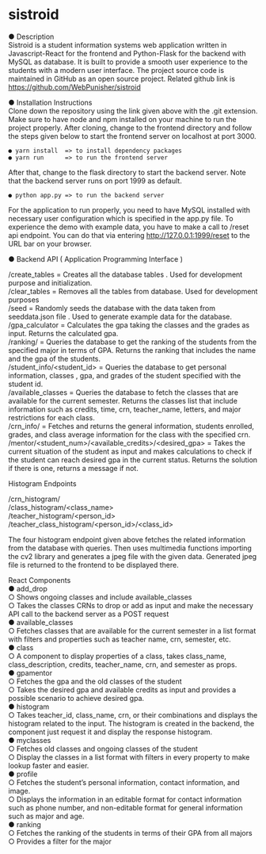 # sistroid

  ● Description  
Sistroid is a student information systems web application written in
Javascript-React for the frontend and Python-Flask for the backend with MySQL as
database. It is built to provide a smooth user experience to the students with a
modern user interface. The project source code is maintained in GitHub as an open
source project. Related github link is https://github.com/WebPunisher/sistroid

  ● Installation Instructions  
Clone down the repository using the link given above with the .git extension. Make
sure to have node and npm installed on your machine to run the project properly.
After cloning, change to the frontend directory and follow the steps given below to
start the frontend server on localhost at port 3000.

    ● yarn install  => to install dependency packages
    ● yarn run      => to run the frontend server
    
After that, change to the flask directory to start the backend server. Note that the
backend server runs on port 1999 as default.

    ● python app.py => to run the backend server
    
For the application to run properly, you need to have MySQL installed with
necessary user configuration which is specified in the app.py file. To experience
the demo with example data, you have to make a call to /reset api endpoint. You
can do that via entering http://127.0.0.1:1999/reset to the URL bar on your
browser.

  ● Backend API ( Application Programming Interface )  
  
  /create_tables = Creates all the database tables . Used for development
purpose and initialization.  
  /clear_tables = Removes all the tables from database. Used for
development purposes  
  /seed = Randomly seeds the database with the data taken from
seeddata.json file . Used to generate example data for the database.  
  /gpa_calculator = Calculates the gpa taking the classes and the grades as
input. Returns the calculated gpa.  
  /ranking/<major> = Queries the database to get the ranking of the students
from the specified major in terms of GPA. Returns the ranking that includes the
name and the gpa of the students.  
  /student_info/<student_id> = Queries the database to get personal
information, classes , gpa, and grades of the student specified with the student id.  
  /available_classes = Queries the database to fetch the classes that are
available for the current semester. Returns the classes list that include
information such as credits, time, crn, teacher_name, letters, and major
restrictions for each class.  
  /crn_info/<crn> = Fetches and returns the general information, students
enrolled, grades, and class average information for the class with the specified
crn.  
  /mentor/<student_num>/<available_credits>/<desired_gpa> = Takes the
current situation of the student as input and makes calculations to check if the
student can reach desired gpa in the current status. Returns the solution if there is
one, returns a message if not.  

  Histogram Endpoints  

  /crn_histogram/<crn>  
  /class_histogram/<class_name>  
  /teacher_histogram/<person_id>  
  /teacher_class_histogram/<person_id>/<class_id>  
  
The four histogram endpoint given above fetches the related information from the
database with queries. Then uses multimedia functions importing the cv2 library
and generates a jpeg file with the given data. Generated jpeg file is returned to
the frontend to be displayed there.  

  React Components  
  ● add_drop  
    ○ Shows ongoing classes and include available_classes  
    ○ Takes the classes CRNs to drop or add as input and make the necessary API call to the backend server as a POST request  
  ● available_classes  
    ○ Fetches classes that are available for the current semester in a list format with filters and properties such as teacher name, crn, semester, etc.  
  ● class  
    ○ A component to display properties of a class, takes class_name, class_description, credits, teacher_name, crn, and semester as props.  
  ● gpamentor  
    ○ Fetches the gpa and the old classes of the student  
    ○ Takes the desired gpa and available credits as input and provides a possible scenario to achieve desired gpa.  
  ● histogram  
    ○ Takes teacher_id, class_name, crn, or their combinations and displays the histogram related to the input. The histogram is created in the
    backend, the component just request it and display the response histogram.  
  ● myclasses  
    ○ Fetches old classes and ongoing classes of the student  
    ○ Display the classes in a list format with filters in every property to make lookup faster and easier.  
  ● profile  
    ○ Fetches the student’s personal information, contact information, and image.  
    ○ Displays the information in an editable format for contact information such as phone number, and non-editable format for general information such as major and age.  
  ● ranking  
    ○ Fetches the ranking of the students in terms of their GPA from all majors  
    ○ Provides a filter for the major  
